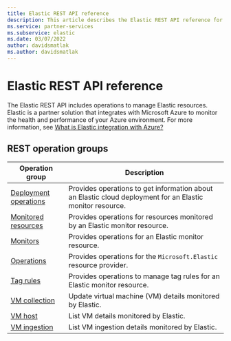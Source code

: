 ```yaml
---
title: Elastic REST API reference
description: This article describes the Elastic REST API reference for integration with Microsoft Azure.
ms.service: partner-services
ms.subservice: elastic
ms.date: 03/07/2022
author: davidsmatlak
ms.author: davidsmatlak
---
```


# Elastic REST API reference

The Elastic REST API includes operations to manage Elastic resources. Elastic is a partner solution that integrates with Microsoft Azure to monitor the health and performance of your Azure environment. For more information, see [What is Elastic integration with Azure?](/azure/partner-solutions/elastic/overview)

## REST operation groups

| Operation group                                 | Description |
|-------------------------------------------------|-------------|
| [Deployment operations](xref:management.azure.com.elastic.deploymentinfo) | Provides operations to get information about an Elastic cloud deployment for an Elastic monitor resource. |
| [Monitored resources](xref:management.azure.com.elastic.monitoredresources) | Provides operations for resources monitored by an Elastic monitor resource. |
| [Monitors](xref:management.azure.com.elastic.monitors) | Provides operations for an Elastic monitor resource. |
| [Operations](xref:management.azure.com.elastic.operations) | Provides operations for the `Microsoft.Elastic` resource provider. |
| [Tag rules](xref:management.azure.com.elastic.tagrules) | Provides operations to manage tag rules for an Elastic monitor resource. |
| [VM collection](xref:management.azure.com.elastic.vmcollection) | Update virtual machine (VM) details monitored by Elastic. |
| [VM host](xref:management.azure.com.elastic.vmhost) | List VM details monitored by Elastic. |
| [VM ingestion](xref:management.azure.com.elastic.vmingestion) | List VM ingestion details monitored by Elastic. |
